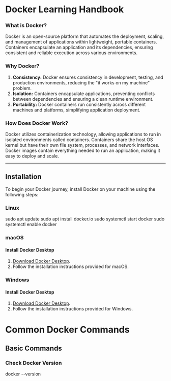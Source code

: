 # Docker Learning Handbook



### What is Docker?

Docker is an open-source platform that automates the deployment, scaling, and management of applications within lightweight, portable containers. Containers encapsulate an application and its dependencies, ensuring consistent and reliable execution across various environments.

### Why Docker?

1. **Consistency:** Docker ensures consistency in development, testing, and production environments, reducing the "it works on my machine" problem.
2. **Isolation:** Containers encapsulate applications, preventing conflicts between dependencies and ensuring a clean runtime environment.
3. **Portability:** Docker containers run consistently across different machines and platforms, simplifying application deployment.

### How Does Docker Work?

Docker utilizes containerization technology, allowing applications to run in isolated environments called containers. Containers share the host OS kernel but have their own file system, processes, and network interfaces. Docker images contain everything needed to run an application, making it easy to deploy and scale.

---

## Installation

To begin your Docker journey, install Docker on your machine using the following steps:

### Linux


sudo apt update
sudo apt install docker.io
sudo systemctl start docker
sudo systemctl enable docker

### macOS

#### Install Docker Desktop
1. [Download Docker Desktop](https://docs.docker.com/desktop/install/mac/).
2. Follow the installation instructions provided for macOS.

### Windows

#### Install Docker Desktop
1. [Download Docker Desktop](https://docs.docker.com/desktop/install/windows/).
2. Follow the installation instructions provided for Windows.

# Common Docker Commands

## Basic Commands

### Check Docker Version


docker --version
